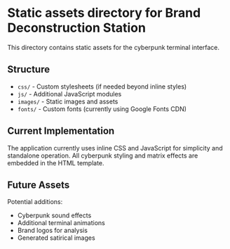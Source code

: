 # Static assets directory for Brand Deconstruction Station

This directory contains static assets for the cyberpunk terminal interface.

## Structure

- `css/` - Custom stylesheets (if needed beyond inline styles)
- `js/` - Additional JavaScript modules
- `images/` - Static images and assets
- `fonts/` - Custom fonts (currently using Google Fonts CDN)

## Current Implementation

The application currently uses inline CSS and JavaScript for simplicity and standalone operation. All cyberpunk styling and matrix effects are embedded in the HTML template.

## Future Assets

Potential additions:
- Cyberpunk sound effects
- Additional terminal animations
- Brand logos for analysis
- Generated satirical images

